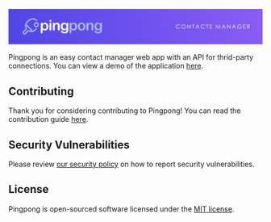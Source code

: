 [![Inertia.js](https://raw.githubusercontent.com/Thavarshan/pingpong/main/.github/banner.jpg)](https://github.com/Thavarshan/pingpong)

Pingpong is an easy contact manager web app with an API for thrid-party connections. You can view a demo of the application [here](https://pingpongcontacts.herokuapp.com).

## Contributing

Thank you for considering contributing to Pingpong! You can read the contribution guide [here](.github/CONTRIBUTING.md).

## Security Vulnerabilities

Please review [our security policy](https://github.com/Thavarshan/pingpong/security/policy) on how to report security vulnerabilities.

## License

Pingpong is open-sourced software licensed under the [MIT license](LICENSE).

